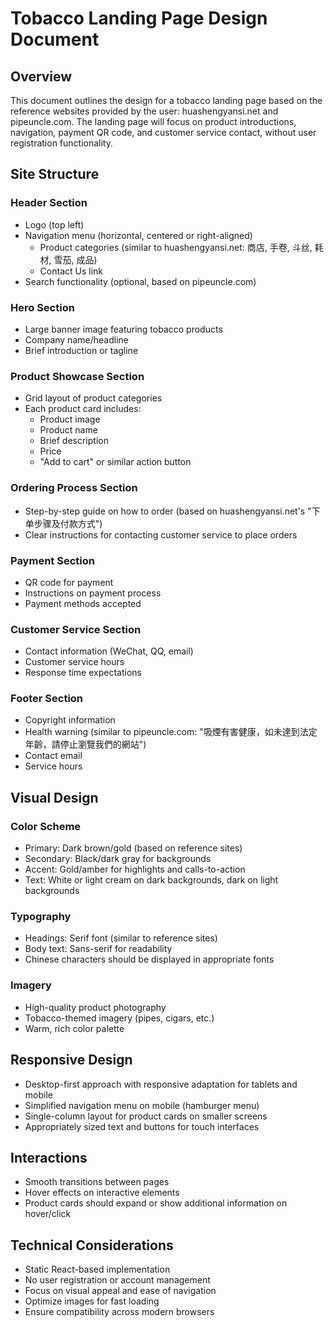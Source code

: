 # Tobacco Landing Page Design Document

## Overview
This document outlines the design for a tobacco landing page based on the reference websites provided by the user: huashengyansi.net and pipeuncle.com. The landing page will focus on product introductions, navigation, payment QR code, and customer service contact, without user registration functionality.

## Site Structure

### Header Section
- Logo (top left)
- Navigation menu (horizontal, centered or right-aligned)
  - Product categories (similar to huashengyansi.net: 商店, 手卷, 斗丝, 耗材, 雪茄, 成品)
  - Contact Us link
- Search functionality (optional, based on pipeuncle.com)

### Hero Section
- Large banner image featuring tobacco products
- Company name/headline
- Brief introduction or tagline

### Product Showcase Section
- Grid layout of product categories
- Each product card includes:
  - Product image
  - Product name
  - Brief description
  - Price
  - "Add to cart" or similar action button

### Ordering Process Section
- Step-by-step guide on how to order (based on huashengyansi.net's "下单步骤及付款方式")
- Clear instructions for contacting customer service to place orders

### Payment Section
- QR code for payment
- Instructions on payment process
- Payment methods accepted

### Customer Service Section
- Contact information (WeChat, QQ, email)
- Customer service hours
- Response time expectations

### Footer Section
- Copyright information
- Health warning (similar to pipeuncle.com: "吸煙有害健康，如未達到法定年齡，請停止瀏覽我們的網站")
- Contact email
- Service hours

## Visual Design

### Color Scheme
- Primary: Dark brown/gold (based on reference sites)
- Secondary: Black/dark gray for backgrounds
- Accent: Gold/amber for highlights and calls-to-action
- Text: White or light cream on dark backgrounds, dark on light backgrounds

### Typography
- Headings: Serif font (similar to reference sites)
- Body text: Sans-serif for readability
- Chinese characters should be displayed in appropriate fonts

### Imagery
- High-quality product photography
- Tobacco-themed imagery (pipes, cigars, etc.)
- Warm, rich color palette

## Responsive Design
- Desktop-first approach with responsive adaptation for tablets and mobile
- Simplified navigation menu on mobile (hamburger menu)
- Single-column layout for product cards on smaller screens
- Appropriately sized text and buttons for touch interfaces

## Interactions
- Smooth transitions between pages
- Hover effects on interactive elements
- Product cards should expand or show additional information on hover/click

## Technical Considerations
- Static React-based implementation
- No user registration or account management
- Focus on visual appeal and ease of navigation
- Optimize images for fast loading
- Ensure compatibility across modern browsers
